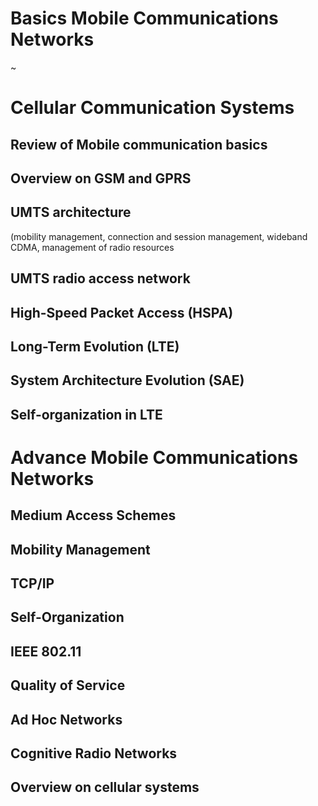 # Basics Mobile Communications Networks

~

# Cellular Communication Systems

## Review of Mobile communication basics

## Overview on GSM and GPRS

## UMTS architecture

(mobility management, connection and session management, wideband CDMA,
management of radio resources

## UMTS radio access network

## High-Speed Packet Access (HSPA)

## Long-Term Evolution (LTE)

## System Architecture Evolution (SAE)

## Self-organization in LTE

# Advance Mobile Communications Networks

## Medium Access Schemes

## Mobility Management

## TCP/IP

## Self-Organization

## IEEE 802.11

## Quality of Service

## Ad Hoc Networks

## Cognitive Radio Networks

## Overview on cellular systems
